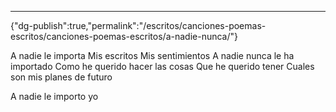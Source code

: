 ---
{"dg-publish":true,"permalink":"/escritos/canciones-poemas-escritos/canciones-poemas-escritos/a-nadie-nunca/"}

 


A nadie le importa 
Mis escritos
Mis sentimientos 
A nadie nunca le ha importado 
Como he querido hacer las cosas
Que he querido tener
Cuales son mis planes de futuro 

A nadie le importo yo
